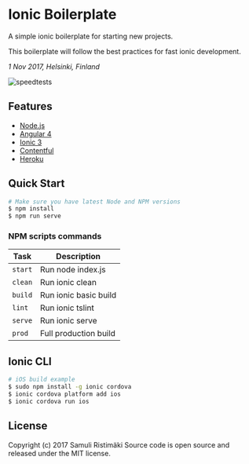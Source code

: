 # Ionic Boilerplate

A simple ionic boilerplate for starting new projects.

This boilerplate will follow the best practices for fast ionic development.

*1 Nov 2017, Helsinki, Finland*

![speedtests](https://raw.githubusercontent.com/samuliristimaki/ionic-boilerplate/master/docs/perf.jpg)

## Features

- [Node.js](https://nodejs.org/)
- [Angular 4](https://angular.io)
- [Ionic 3](http://ionicframework.com/)
- [Contentful](https://www.contentful.com/)
- [Heroku](https://www.heroku.com/)

## Quick Start

```sh
# Make sure you have latest Node and NPM versions
$ npm install
$ npm run serve
```

### NPM scripts commands

| Task              | Description                                            |
|-------------------|--------------------------------------------------------|
| `start`           | Run node index.js                                      |
| `clean`           | Run ionic clean                                        |
| `build`           | Run ionic basic build                                  |
| `lint`            | Run ionic tslint                                       |
| `serve`           | Run ionic serve                                        |
| `prod`            | Full production build                                  |

## Ionic CLI

```bash
# iOS build example
$ sudo npm install -g ionic cordova
$ ionic cordova platform add ios
$ ionic cordova run ios
```

## License

Copyright (c) 2017 Samuli Ristimäki
Source code is open source and released under the MIT license.

